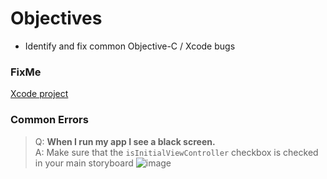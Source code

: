 # Objectives
* Identify and fix common Objective-C / Xcode bugs

### FixMe
[Xcode project](https://github.com/accesscode-2-2/FixMe)

### Common Errors

> Q: **When I run my app I see a black screen.**  
> A: Make sure that the `isInitialViewController` checkbox is checked in your main storyboard
![image](https://rpl.cat/xQTSvxx1vIX5HNIZ-pdFZax22wBvri5EiuA202KJ9Qg)
